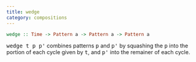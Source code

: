 ```yaml
---
title: wedge
category: compositions
---
```

```haskell
wedge :: Time -> Pattern a -> Pattern a -> Pattern a
```

<tt>wedge t p p'</tt> combines patterns <tt>p</tt> and <tt>p'</tt> by
squashing the <tt>p</tt> into the portion of each cycle given by
<tt>t</tt>, and <tt>p'</tt> into the remainer of each cycle.
